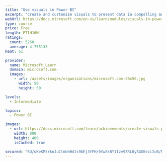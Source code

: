 ```yaml
---
title: "Use visuals in Power BI"
excerpt: "Create and customize visuals to present data in compelling and insightful ways."
webUrl: https://docs.microsoft.com/en-us/learn/modules/visuals-in-power-bi/
type: course
price: Free
length: PT1H16M
ratings:
  count: 5260
  average: 4.755133
heat: 61

provider:
  name: Microsoft Learn
  domain: microsoft.com
  images:
    - url: /assets/images/organizations/microsoft.com-50x50.jpg
      width: 50
      height: 50

levels:
  - Intermediate

topics:
  - Power BI

images:
  - url: https://docs.microsoft.com/learn/achievements/create-visuals-power-bi-desktop-social.png
    width: 800
    height: 400
    isCached: true

secured: "RU/uKeKM5rknJuCtmbhHdJs9bEj3YFH/0YwSkBY1Izv9ZRL0ySGGBeziIuB/MpnFWN1C7MTZI+XhBLRmk7OomyQh3j2BPnqKxymg6hBawneu3LhGRjT6Dk4G6YxfI+kE/VfTdTBBLLl+SMPpiUz7P58wUln2Z/AL4H0oahRLef6/jd+ddmY4/lKDXukaAiTBfcli5BgAFUPPIIClXNBER4OM8LDHkpSCEytMIPajFoUPbi6zlnYFTg0UJWkmIfj2fe2WOMFjyEZSXRqvRgmNm8fDoi3NTl+TzGsjBrmLBxEQozcE+co5f8LMR4Q6czcnw3EIUR4AyVy1HwemDP5k+W065Iv3raJs7alf5Mtq1/fhhpu2vQ9FjNTwc3pbem9E+hvp6VJbWpnyH9yL9XOeM5L4xh6X9hH4UYIkqAyJCkk=;XmU02DNUGz6rQDBjS52QeA=="
---
```


